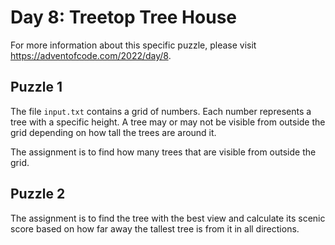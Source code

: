 # Day 8: Treetop Tree House

For more information about this specific puzzle, please visit https://adventofcode.com/2022/day/8. 

## Puzzle 1

The file `input.txt` contains a grid of numbers. Each number represents a tree with a specific height. A tree may or may not be visible from outside the grid depending on how tall the trees are around it.

The assignment is to find how many trees that are visible from outside the grid.

## Puzzle 2

The assignment is to find the tree with the best view and calculate its scenic score based on how far away the tallest tree is from it in all directions.
